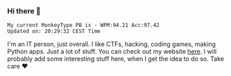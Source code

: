 ### Hi there 👋
<!-- PB START -->
```
My current MonkeyType PB is - WPM:94.21 Acc:97.42
Updated on: 20:29:32 CEST Time
```
<!-- PB END -->
I'm an IT person, just overall. I like CTFs, hacking, coding games, making Python apps. Just a lot of stuff.
You can check out my website [here](https://skill3472.github.io/).
I will probably add some interesting stuff here, when I get the idea to do so. Take care ❤️
